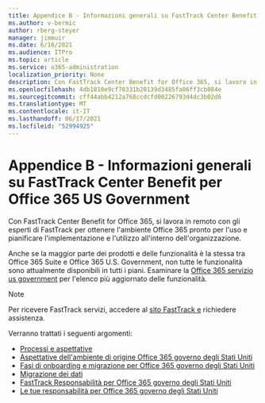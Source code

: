 ```yaml
---
title: Appendice B - Informazioni generali su FastTrack Center Benefit per Office 365 US Government
ms.author: v-bermic
author: rberg-steyer
manager: jimmuir
ms.date: 6/16/2021
ms.audience: ITPro
ms.topic: article
ms.service: o365-administration
localization_priority: None
description: Con FastTrack Center Benefit for Office 365, si lavora in remoto con gli esperti di FastTrack per ottenere l'ambiente Office 365 pronto per l'uso e pianificare l'implementazione e l'utilizzo all'interno dell'organizzazione.
ms.openlocfilehash: 4db1810e9cf70331b20139d3485fa06ff3cb084e
ms.sourcegitcommit: cff44abb4212a768ccdcfd00226793d4dc3b02d6
ms.translationtype: MT
ms.contentlocale: it-IT
ms.lasthandoff: 06/17/2021
ms.locfileid: "52994925"
---
```

# <a name="appendix-b---fasttrack-center-benefit-overview-for-office-365-us-government"></a>Appendice B - Informazioni generali su FastTrack Center Benefit per Office 365 US Government

Con FastTrack Center Benefit for Office 365, si lavora in remoto con gli esperti di FastTrack per ottenere l'ambiente Office 365 pronto per l'uso e pianificare l'implementazione e l'utilizzo all'interno dell'organizzazione. 
  
Anche se la maggior parte dei prodotti e delle funzionalità è la stessa tra Office 365 Suite e Office 365 U.S. Government, non tutte le funzionalità sono attualmente disponibili in tutti i piani. Esaminare la [Office 365 servizio us government](https://aka.ms/aboutgovcloud) per l'elenco più aggiornato delle funzionalità.

> [!NOTE]
> Per ricevere FastTrack servizi, accedere al [sito FastTrack e](https://go.microsoft.com/fwlink/?linkid=780698) richiedere assistenza.  

Verranno trattati i seguenti argomenti:
- [Processi e aspettative](process-and-expectations.md) 
- [Aspettative dell'ambiente di origine Office 365 governo degli Stati Uniti](US-Gov-appendix-source-environment-expectations.md)   
- [Fasi di onboarding e migrazione per Office 365 governo degli Stati Uniti](US-Gov-appendix-onboarding-and-migration.md)
- [Migrazione dei dati](data-migration.md)    
- [FastTrack Responsabilità per Office 365 governo degli Stati Uniti](US-Gov-appendix-fasttrack-responsibilities.md)   
- [Le tue responsabilità per Office 365 governo degli Stati Uniti](US-Gov-appendix-your-responsibilities.md)    

